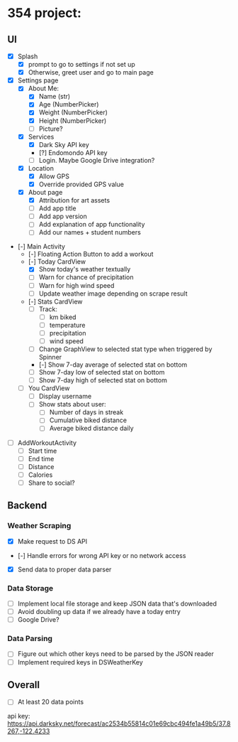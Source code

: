 # 354 project: 

## UI

- [x] Splash
    - [x] prompt to go to settings if not set up
    - [x] Otherwise, greet user and go to main page

- [x] Settings page
    - [x] About Me:
        - [x] Name   (str)
        - [x] Age    (NumberPicker)
        - [x] Weight (NumberPicker)
        - [x] Height (NumberPicker)
        - [ ] Picture?
    - [x] Services
        - [x] Dark Sky API key
        - [?] Endomondo API key
        - [ ] Login. Maybe Google Drive integration?
    - [x] Location
        - [x] Allow GPS
        - [x] Override provided GPS value
    - [x] About page
        - [x] Attribution for art assets
        - [ ] Add app title
        - [ ] Add app version
        - [ ] Add explanation of app functionality
        - [ ] Add our names + student numbers

- [-] Main Activity
    - [-] Floating Action Button to add a workout
    - [-] Today CardView
        - [x] Show today's weather textually
        - [ ] Warn for chance of precipitation
        - [ ] Warn for high wind speed
        - [ ] Update weather image depending on scrape result
    - [-] Stats CardView    
        - [ ] Track:
            - [ ] km biked
            - [ ] temperature
            - [ ] precipitation
            - [ ] wind speed
        - [ ] Change GraphView to selected stat type when triggered by Spinner
        - [-] Show 7-day average of selected stat on bottom
        - [ ] Show 7-day low of selected stat on bottom
        - [ ] Show 7-day high of selected stat on bottom
    - [ ] You CardView
        - [ ] Display username
        - [ ] Show stats about user:
            - [ ] Number of days in streak
            - [ ] Cumulative biked distance
            - [ ] Average biked distance daily
            
- [ ] AddWorkoutActivity
    - [ ] Start time
    - [ ] End time
    - [ ] Distance
    - [ ] Calories
    - [ ] Share to social?
 
## Backend

### Weather Scraping

- [x] Make request to DS API
- [-] Handle errors for wrong API key or no network access
- [x] Send data to proper data parser

### Data Storage

- [ ] Implement local file storage and keep JSON data that's downloaded
- [ ] Avoid doubling up data if we already have a today entry
- [ ] Google Drive?

### Data Parsing 

- [ ] Figure out which other keys need to be parsed by the JSON reader
- [ ] Implement required keys in DSWeatherKey

## Overall            
 
- [ ] At least 20 data points


api key: https://api.darksky.net/forecast/ac2534b55814c01e69cbc494fe1a49b5/37.8267,-122.4233
